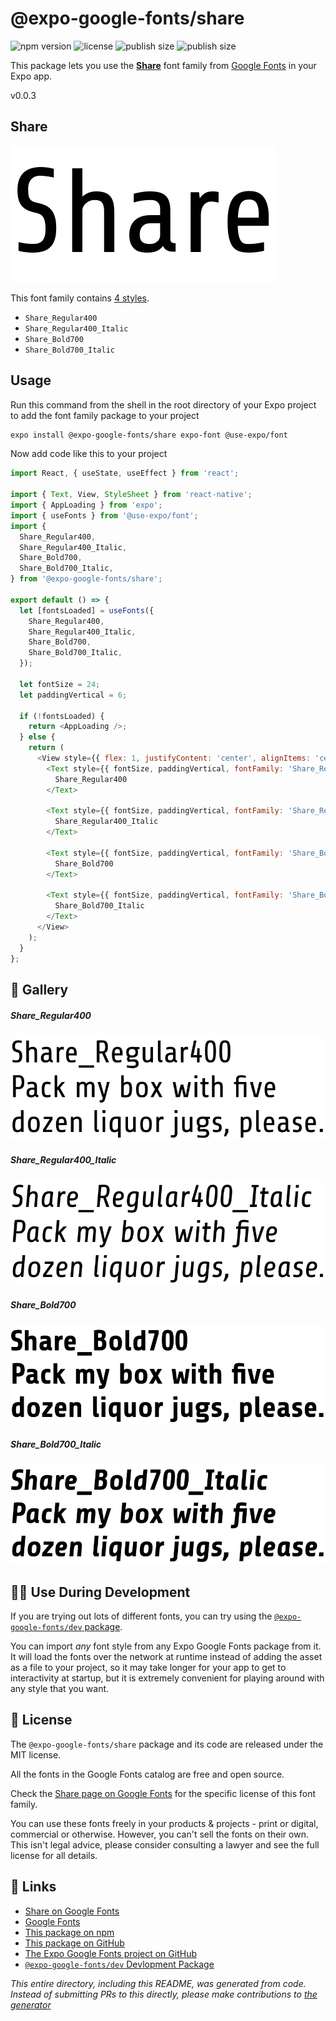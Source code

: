 # @expo-google-fonts/share

![npm version](https://flat.badgen.net/npm/v/@expo-google-fonts/share)
![license](https://flat.badgen.net/github/license/expo/google-fonts)
![publish size](https://flat.badgen.net/packagephobia/install/@expo-google-fonts/share)
![publish size](https://flat.badgen.net/packagephobia/publish/@expo-google-fonts/share)

This package lets you use the [**Share**](https://fonts.google.com/specimen/Share) font family from [Google Fonts](https://fonts.google.com/) in your Expo app.

v0.0.3

## Share

![Share](./font-family.png)

This font family contains [4 styles](#-gallery).

- `Share_Regular400`
- `Share_Regular400_Italic`
- `Share_Bold700`
- `Share_Bold700_Italic`

## Usage

Run this command from the shell in the root directory of your Expo project to add the font family package to your project
```sh
expo install @expo-google-fonts/share expo-font @use-expo/font
```

Now add code like this to your project
```js
import React, { useState, useEffect } from 'react';

import { Text, View, StyleSheet } from 'react-native';
import { AppLoading } from 'expo';
import { useFonts } from '@use-expo/font';
import {
  Share_Regular400,
  Share_Regular400_Italic,
  Share_Bold700,
  Share_Bold700_Italic,
} from '@expo-google-fonts/share';

export default () => {
  let [fontsLoaded] = useFonts({
    Share_Regular400,
    Share_Regular400_Italic,
    Share_Bold700,
    Share_Bold700_Italic,
  });

  let fontSize = 24;
  let paddingVertical = 6;

  if (!fontsLoaded) {
    return <AppLoading />;
  } else {
    return (
      <View style={{ flex: 1, justifyContent: 'center', alignItems: 'center' }}>
        <Text style={{ fontSize, paddingVertical, fontFamily: 'Share_Regular400' }}>
          Share_Regular400
        </Text>

        <Text style={{ fontSize, paddingVertical, fontFamily: 'Share_Regular400_Italic' }}>
          Share_Regular400_Italic
        </Text>

        <Text style={{ fontSize, paddingVertical, fontFamily: 'Share_Bold700' }}>
          Share_Bold700
        </Text>

        <Text style={{ fontSize, paddingVertical, fontFamily: 'Share_Bold700_Italic' }}>
          Share_Bold700_Italic
        </Text>
      </View>
    );
  }
};

```

## 🔡 Gallery

##### Share_Regular400
![Share_Regular400](./c1621fb56fac35ccedec411f3ee0e726ca8c3b6c1e5616fcaec194d0e26c1207.ttf.png)

##### Share_Regular400_Italic
![Share_Regular400_Italic](./e7c900b0cd2cdfb860519a4df3b0242ad6ae849a1fcb892760fbf78e93214626.ttf.png)

##### Share_Bold700
![Share_Bold700](./283b89ac6d01b1444d546b1992f9ce7ab0f1ecda06b9d33769bbbf3ee979a76c.ttf.png)

##### Share_Bold700_Italic
![Share_Bold700_Italic](./a8f8a01adf843c6551142bd88a1f437fa3b739e7dbaaef798f80a5500afae4d3.ttf.png)


## 👩‍💻 Use During Development

If you are trying out lots of different fonts, you can try using the [`@expo-google-fonts/dev` package](https://github.com/expo/google-fonts/tree/master/font-packages/dev#readme).

You can import *any* font style from any Expo Google Fonts package from it. It will load the fonts
over the network at runtime instead of adding the asset as a file to your project, so it may take longer
for your app to get to interactivity at startup, but it is extremely convenient
for playing around with any style that you want.

## 📖 License

The `@expo-google-fonts/share` package and its code are released under the MIT license.

All the fonts in the Google Fonts catalog are free and open source.

Check the [Share page on Google Fonts](https://fonts.google.com/specimen/Share) for the specific license of this font family.

You can use these fonts freely in your products & projects - print or digital, commercial or otherwise. However, you can't sell the fonts on their own. This isn't legal advice, please consider consulting a lawyer and see the full license for all details.

## 🔗 Links

- [Share on Google Fonts](https://fonts.google.com/specimen/Share)
- [Google Fonts](https://fonts.google.com/)
- [This package on npm](https://www.npmjs.com/package/@expo-google-fonts/share)
- [This package on GitHub](https://github.com/expo/google-fonts/tree/master/font-packages/share)
- [The Expo Google Fonts project on GitHub](https://github.com/expo/google-fonts)
- [`@expo-google-fonts/dev` Devlopment Package](https://github.com/expo/google-fonts/tree/master/font-packages/dev)


*This entire directory, including this README, was generated from code. Instead of submitting PRs to this directly, please make contributions to [the generator](https://github.com/expo/google-fonts/tree/master/packages/generator)*
